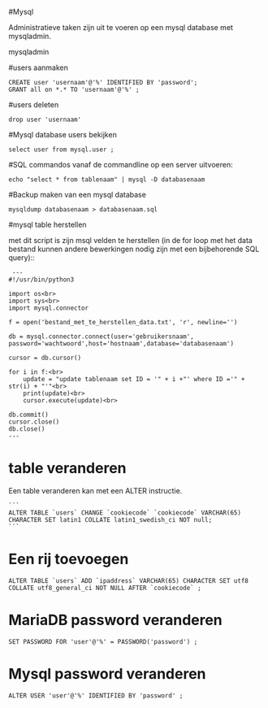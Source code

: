 #Mysql

Administratieve taken zijn uit te voeren op een mysql database met mysqladmin.

mysqladmin 

#users aanmaken

    CREATE user 'usernaam'@'%' IDENTIFIED BY 'password';  
    GRANT all on *.* TO 'usernaam'@'%' ;

#users deleten

    drop user 'usernaam'

#Mysql database users bekijken

    select user from mysql.user ;


#SQL commandos vanaf de commandline op een server uitvoeren:

    echo "select * from tablenaam" | mysql -D databasenaam 

#Backup maken van een mysql database

    mysqldump databasenaam > databasenaam.sql 

#mysql table herstellen

met dit script is zijn msql velden te herstellen (in de for loop met het data
bestand kunnen andere bewerkingen nodig zijn met een bijbehorende SQL query)::

     ---
    #!/usr/bin/python3

    import os<br>
    import sys<br>
    import mysql.connector

    f = open('bestand_met_te_herstellen_data.txt', 'r', newline='')

    db = mysql.connector.connect(user='gebruikersnaam', password='wachtwoord',host='hostnaam',database='databasenaam')

    cursor = db.cursor()
 
    for i in f:<br>
        update = "update tablenaam set ID = '" + i +"' where ID ='" + str(i) + "'"<br>
        print(update)<br>
        cursor.execute(update)<br>
        
    db.commit()
    cursor.close()
    db.close()
    ---
   
# table veranderen

Een table veranderen kan met een ALTER instructie.

    ```  
    ALTER TABLE `users` CHANGE `cookiecode` `cookiecode` VARCHAR(65) 
    CHARACTER SET latin1 COLLATE latin1_swedish_ci NOT null;
    ``` 

# Een rij toevoegen

    ALTER TABLE `users` ADD `ipaddress` VARCHAR(65) CHARACTER SET utf8 COLLATE utf8_general_ci NOT NULL AFTER `cookiecode` ;

# MariaDB password veranderen

    SET PASSWORD FOR 'user'@'%' = PASSWORD('password') ; 

# Mysql password veranderen

    ALTER USER 'user'@'%' IDENTIFIED BY 'password' ;

